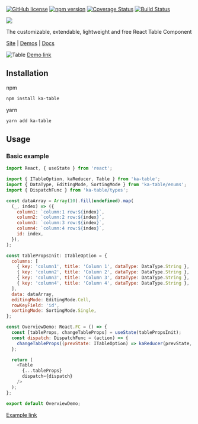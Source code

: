 [![GitHub license](https://img.shields.io/badge/license-MIT-blue.svg)](https://github.com/komarovalexander/ka-table/blob/master/LICENSE)
[![npm version](https://img.shields.io/npm/v/ka-table.svg?style=flat-square)](https://www.npmjs.com/package/ka-table)
[![Coverage Status](https://coveralls.io/repos/github/komarovalexander/ka-table/badge.svg?branch=master&service=github)](https://coveralls.io/github/komarovalexander/ka-table?branch=master&service=github)
[![Build Status](https://travis-ci.com/komarovalexander/ka-table.svg?token=9QUEx9r7MWqF44f9VDer&branch=master)](https://travis-ci.com/komarovalexander/ka-table)

<a href="http://ka-table.com"><img src="http://ka-table.com/images/logo.svg"/></a>

The customizable, extendable, lightweight and free React Table Component

[Site](http://ka-table.com) | [Demos](https://komarovalexander.github.io/ka-table/#/overview) | [Docs](http://ka-table.com/docs_get_started.html)

![Table](https://komarovalexander.github.io/ka-table/static/demos-screenshots/delete-row.png)
[Demo link](https://komarovalexander.github.io/ka-table/#/delete-row)

## Installation
npm
```sh
npm install ka-table
```
yarn
```sh
yarn add ka-table
```

## Usage
### Basic example


```js
import React, { useState } from 'react';

import { ITableOption, kaReducer, Table } from 'ka-table';
import { DataType, EditingMode, SortingMode } from 'ka-table/enums';
import { DispatchFunc } from 'ka-table/types';

const dataArray = Array(10).fill(undefined).map(
  (_, index) => ({
    column1: `column:1 row:${index}`,
    column2: `column:2 row:${index}`,
    column3: `column:3 row:${index}`,
    column4: `column:4 row:${index}`,
    id: index,
  }),
);

const tablePropsInit: ITableOption = {
  columns: [
    { key: 'column1', title: 'Column 1', dataType: DataType.String },
    { key: 'column2', title: 'Column 2', dataType: DataType.String },
    { key: 'column3', title: 'Column 3', dataType: DataType.String },
    { key: 'column4', title: 'Column 4', dataType: DataType.String },
  ],
  data: dataArray,
  editingMode: EditingMode.Cell,
  rowKeyField: 'id',
  sortingMode: SortingMode.Single,
};

const OverviewDemo: React.FC = () => {
  const [tableProps, changeTableProps] = useState(tablePropsInit);
  const dispatch: DispatchFunc = (action) => {
    changeTableProps((prevState: ITableOption) => kaReducer(prevState, action));
  };

  return (
    <Table
      {...tableProps}
      dispatch={dispatch}
    />
  );
};

export default OverviewDemo;
```

[Example link](https://komarovalexander.github.io/ka-table/#/overview)
